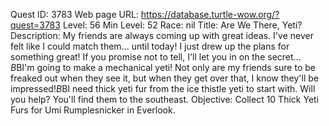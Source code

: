 Quest ID: 3783
Web page URL: https://database.turtle-wow.org/?quest=3783
Level: 56
Min Level: 52
Race: nil
Title: Are We There, Yeti?
Description: My friends are always coming up with great ideas. I've never felt like I could match them... until today! I just drew up the plans for something great! If you promise not to tell, I'll let you in on the secret... $B$BI'm going to make a mechanical yeti! Not only are my friends sure to be freaked out when they see it, but when they get over that, I know they'll be impressed!$B$BI need thick yeti fur from the ice thistle yeti to start with. Will you help? You'll find them to the southeast.
Objective: Collect 10 Thick Yeti Furs for Umi Rumplesnicker in Everlook.

